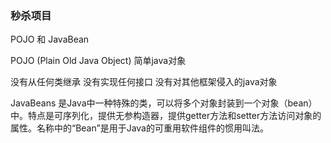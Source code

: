 ### 秒杀项目

POJO 和 JavaBean

POJO (Plain Old Java Object) 简单java对象

没有从任何类继承 没有实现任何接口 没有对其他框架侵入的java对象

JavaBeans 是Java中一种特殊的类，可以将多个对象封装到一个对象（bean）中。特点是可序列化，提供无参构造器，提供getter方法和setter方法访问对象的属性。名称中的“Bean”是用于Java的可重用软件组件的惯用叫法。

